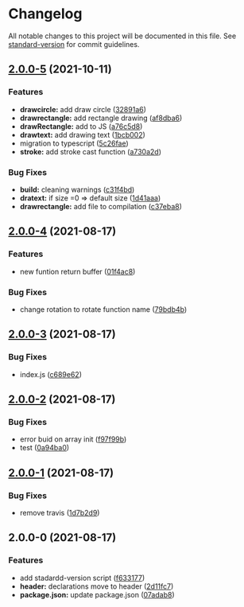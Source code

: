 # Changelog

All notable changes to this project will be documented in this file. See [standard-version](https://github.com/conventional-changelog/standard-version) for commit guidelines.

## [2.0.0-5](https://github.com/stephaneHerraiz/node-imagemagick-native-v2/compare/v2.0.0-4...v2.0.0-5) (2021-10-11)


### Features

* **drawcircle:** add draw circle ([32891a6](https://github.com/stephaneHerraiz/node-imagemagick-native-v2/commit/32891a658e5eb1af8496feee03fc60eccdc0c760))
* **drawrectangle:** add rectangle drawing  ([af8dba6](https://github.com/stephaneHerraiz/node-imagemagick-native-v2/commit/af8dba62480052c1951cc01b5c5ee51425db9c3f))
* **drawRectangle:** add to JS ([a76c5d8](https://github.com/stephaneHerraiz/node-imagemagick-native-v2/commit/a76c5d826be9c9a2c5b31a3177631e2869fa2eae))
* **drawtext:** add drawing text ([1bcb002](https://github.com/stephaneHerraiz/node-imagemagick-native-v2/commit/1bcb0028723394a93a7653a3511e3d00034b1e76))
* migration to typescript ([5c26fae](https://github.com/stephaneHerraiz/node-imagemagick-native-v2/commit/5c26fae40dbb0710b0ceecfa6aded84984ca3807))
* **stroke:** add stroke cast function ([a730a2d](https://github.com/stephaneHerraiz/node-imagemagick-native-v2/commit/a730a2d255a880088685ecac693eeb5594a58c0f))


### Bug Fixes

* **build:** cleaning warnings ([c31f4bd](https://github.com/stephaneHerraiz/node-imagemagick-native-v2/commit/c31f4bd774af7a93faedf799f3e5e6ce9dd56e91))
* **dratext:** if size =0 => default size ([1d41aaa](https://github.com/stephaneHerraiz/node-imagemagick-native-v2/commit/1d41aaaeaec1f4bcabf4d9d43aa1562781ab8a21))
* **drawrectangle:** add file to compilation ([c37eba8](https://github.com/stephaneHerraiz/node-imagemagick-native-v2/commit/c37eba889d7e953003cef0a8dc9ec16244c5ada6))

## [2.0.0-4](https://github.com/stephaneHerraiz/node-imagemagick-native-v2/compare/v2.0.0-3...v2.0.0-4) (2021-08-17)


### Features

* new funtion return buffer ([01f4ac8](https://github.com/stephaneHerraiz/node-imagemagick-native-v2/commit/01f4ac8ac05cf29f00c5d020c758f3a6254c9e7f))


### Bug Fixes

* change rotation to rotate function name ([79bdb4b](https://github.com/stephaneHerraiz/node-imagemagick-native-v2/commit/79bdb4b5dcddfc1bcc33f311397d429cabc9bc28))

## [2.0.0-3](https://github.com/stephaneHerraiz/node-imagemagick-native-v2/compare/v2.0.0-2...v2.0.0-3) (2021-08-17)


### Bug Fixes

* index.js ([c689e62](https://github.com/stephaneHerraiz/node-imagemagick-native-v2/commit/c689e62d27ca20baec02e047e1efb362fb5e8269))

## [2.0.0-2](https://github.com/stephaneHerraiz/node-imagemagick-native-v2/compare/v2.0.0-1...v2.0.0-2) (2021-08-17)


### Bug Fixes

* error buid on array init ([f97f99b](https://github.com/stephaneHerraiz/node-imagemagick-native-v2/commit/f97f99b26de23e208a47e48be68e62ee3e67f70f))
* test ([0a94ba0](https://github.com/stephaneHerraiz/node-imagemagick-native-v2/commit/0a94ba0ba1a00c48fc178f2f4f0b929af41d49fe))

## [2.0.0-1](https://github.com/stephaneHerraiz/node-imagemagick-native-v2/compare/v2.0.0-0...v2.0.0-1) (2021-08-17)


### Bug Fixes

* remove travis ([1d7b2d9](https://github.com/stephaneHerraiz/node-imagemagick-native-v2/commit/1d7b2d9a8eea17358e8322a8d4ec0b08393318fd))

## 2.0.0-0 (2021-08-17)


### Features

* add stadardd-version script ([f633177](https://github.com/stephaneHerraiz/node-imagemagick-native-v2/commit/f633177c8950fd61bbc60448d395cdac67bf499b))
* **header:** declarations move to header ([2d11fc7](https://github.com/stephaneHerraiz/node-imagemagick-native-v2/commit/2d11fc78e4959e8873d7ebfa0c5c7f437f2e4ce4))
* **package.json:** update package.json ([07adab8](https://github.com/stephaneHerraiz/node-imagemagick-native-v2/commit/07adab8ce1345a6acc613be6eccf5bd002b46b3c))
